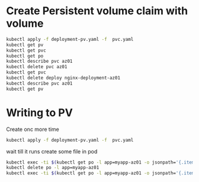 # Create Persistent volume claim with volume

```sh
kubectl apply -f deployment-pv.yaml -f  pvc.yaml
kubectl get pv
kubectl get pvc
kubectl get po
kubectl describe pvc az01
kubectl delete pvc az01
kubectl get pvc
kubectl delete deploy nginx-deployment-az01
kubectl describe pvc az01
kubectl get pv
```

# Writing to PV

Create onc more time

```sh
kubectl apply -f deployment-pv.yaml -f  pvc.yaml
```

wait till it runs
create some file in pod

```sh
kubectl exec -ti $(kubectl get po -l app=myapp-az01 -o jsonpath='{.items[0].metadata.name}') -- /bin/sh -c 'echo "content">file'
kubectl delete po -l app=myapp-az01
kubectl exec -ti $(kubectl get po -l app=myapp-az01 -o jsonpath='{.items[0].metadata.name}') -- cat file
```

